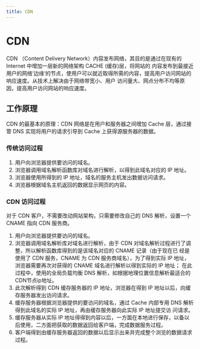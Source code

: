 ```yaml
---
title: CDN
---
```

# CDN

CDN （Content Delivery Network）内容发布网络，其目的是通过在现有的 Internet 中增加一层新的网络架构 CACHE (缓存)层，将网站的
内容发布到最接近用户的网络‘边缘‘的节点，使用户可以就近取得所需的内容，提高用户访问网站的响应速度。从技术上解决由于网络带宽小、用户
访问量大、网点分布不均等原因，提高用户访问网站的响应速度。


## 工作原理
CDN 的最基本的原理：CDN 网络是在用户和服务器之间增加 Cache 层，通过接管 DNS 实现将用户的请求引导到 Cache 上获得源服务器的数据。

### 传统访问过程

1. 用户向浏览器提供要访问的域名。
2. 浏览器调用域名解析函数库对域名进行解析，以得到此域名对应的 IP 地址。
3. 浏览器使用所得到的 IP 地址，域名的服务主机发出数据访问请求。
4. 浏览器根据域名主机返回的数据显示网页的内容。

### CDN 访问过程
对于 CDN 客户，不需要改动网站架构，只需要修改自己的 DNS 解析，设置一个 CNAME 指向 CDN 服务商。

1. 用户向浏览器提供要访问的域名。
2. 浏览器调用域名解析库对域名进行解析，由于 CDN 对域名解析过程进行了调整，所以解析函数库得到的是该域名对应的 CNAME 记录（由于现在已
经是使用了 CDN 服务，CNAME 为 CDN 服务商域名），为了得到实际 IP 地址，浏览器需要再次对获得的 CNAME 域名进行解析以得到实际的 IP 地址；
在此过程中，使用的全局负载均衡 DNS 解析，如根据地理位置信息解析最适合的CDN节点ip地址。
3. 此次解析得到 CDN 缓存服务器的 IP 地址，浏览器在得到 IP 地址以后，向缓存服务器发出访问请求。
4. 缓存服务器根据浏览器提供的要访问的域名，通过 Cache 内部专用 DNS 解析得到此域名的实际 IP 地址，再由缓存服务器向此实际 IP 地址提交访
问请求。
5. 缓存服务器从实际 IP 地址得得到内容以后，一方面在本地进行保存，以备以后使用，二方面把获取的数据返回给客户端，完成数据服务过程。
6. 客户端得到由缓存服务器返回的数据以后显示出来并完成整个浏览的数据请求过程。